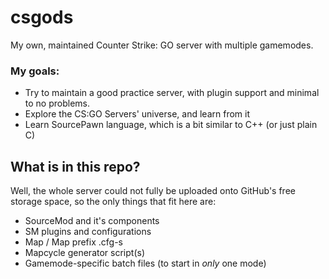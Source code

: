 # csgods
My own, maintained Counter Strike: GO server with multiple gamemodes.

### My goals:
- Try to maintain a good practice server, with plugin support and minimal to no problems.
- Explore the CS:GO Servers' universe, and learn from it
- Learn SourcePawn language, which is a bit similar to C++ (or just plain C)

## What is in this repo?
Well, the whole server could not fully be uploaded onto GitHub's free storage space, so the only things that fit here are:
  - SourceMod and it's components
  - SM plugins and configurations
  - Map / Map prefix .cfg-s
  - Mapcycle generator script(s)
  - Gamemode-specific batch files (to start in *only* one mode)

